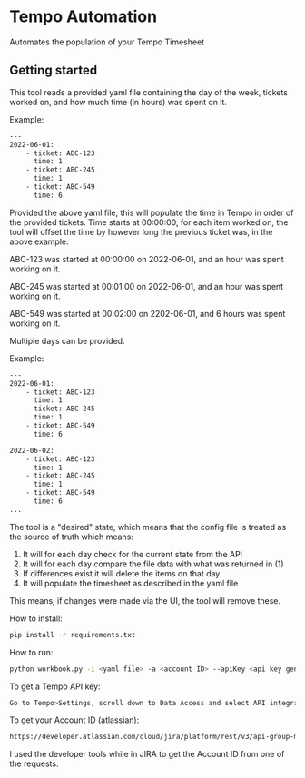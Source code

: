 # Tempo Automation

Automates the population of your Tempo Timesheet

## Getting started

This tool reads a provided yaml file containing the day of the week, tickets worked on, and how much time (in hours) was spent on it. 

Example:
```sh
---
2022-06-01:
    - ticket: ABC-123
      time: 1
    - ticket: ABC-245
      time: 1
    - ticket: ABC-549
      time: 6
```

Provided the above yaml file, this will populate the time in Tempo in order of the provided tickets. Time starts at 00:00:00, for each item worked on, the tool will offset the time by however long the previous ticket was, in the above example: 

ABC-123 was started at 00:00:00 on 2022-06-01, and an hour was spent working on it. 

ABC-245 was started at 00:01:00 on 2022-06-01, and an hour was spent working on it. 

ABC-549 was started at 00:02:00 on 2202-06-01, and 6 hours was spent working on it. 

Multiple days can be provided.


Example:
```sh
---
2022-06-01:
    - ticket: ABC-123
      time: 1
    - ticket: ABC-245
      time: 1
    - ticket: ABC-549
      time: 6

2022-06-02:
    - ticket: ABC-123
      time: 1
    - ticket: ABC-245
      time: 1
    - ticket: ABC-549
      time: 6
...
```

The tool is a "desired" state, which means that the config file is treated as the source of truth which means:
1. It will for each day check for the current state from the API
2. It will for each day compare the file data with what was returned in (1)
3. If differences exist it will delete the items on that day
4. It will populate the timesheet as described in the yaml file

This means, if changes were made via the UI, the tool will remove these. 

How to install:
```sh
pip install -r requirements.txt

```

How to run:
```sh
python workbook.py -i <yaml file> -a <account ID> --apiKey <api key generated in tempo>
```
To get a Tempo API key:
```sh
Go to Tempo>Settings, scroll down to Data Access and select API integration.
```
To get your Account ID (atlassian):
```sh
https://developer.atlassian.com/cloud/jira/platform/rest/v3/api-group-myself/#api-group-myself
```

I used the developer tools while in JIRA to get the Account ID from one of the requests.



